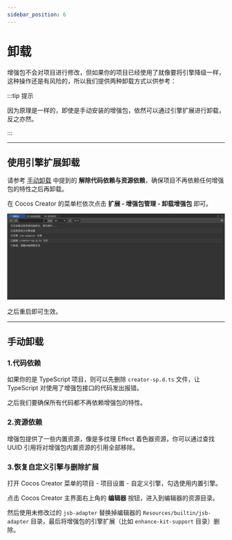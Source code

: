 ```yaml
---
sidebar_position: 6
---
```


# 卸载

增强包不会对项目进行修改，但如果你的项目已经使用了就像要将引擎降级一样，这种操作还是有风险的，所以我们提供两种卸载方式以供参考：

:::tip 提示

因为原理是一样的，即使是手动安装的增强包，依然可以通过引擎扩展进行卸载，反之亦然。

:::

---
## 使用引擎扩展卸载 

请参考 [手动卸载](#手动卸载) 中提到的 **解除代码依赖与资源依赖**，确保项目不再依赖任何增强包的特性之后再卸载。

在 Cocos Creator 的菜单栏依次点击 **扩展 - 增强包管理 - 卸载增强包** 即可。

![plugin-uninstall](./assets/plugin-uninstall.png)

之后重启即可生效。

---
## 手动卸载

### 1.代码依赖

如果你的是 TypeScript 项目，则可以先删除 `creator-sp.d.ts` 文件，让 TypeScript 对使用了增强包接口的代码发出报错。

之后我们要确保所有代码都不再依赖增强包的特性。

### 2.资源依赖

增强包提供了一些内置资源，像是多纹理 Effect 着色器资源，你可以通过查找 UUID 引用将对增强包内置资源的引用全部移除。

### 3.恢复自定义引擎与删除扩展

打开 Cocos Creator 菜单的项目 - 项目设置 - 自定义引擎，勾选使用内置引擎。

点击 Cocos Creator 主界面右上角的 **编辑器** 按钮，进入到编辑器的资源目录。

然后使用未修改过的 `jsb-adapter` 替换掉编辑器的 `Resources/builtin/jsb-adapter` 目录，最后将增强包的引擎扩展（比如 `enhance-kit-support` 目录）删除。
